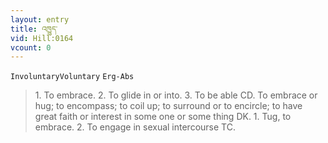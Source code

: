 ```yaml
---
layout: entry
title: འཁྱུད་
vid: Hill:0164
vcount: 0
---
```

`InvoluntaryVoluntary` `Erg-Abs`
> 1\.
 To embrace\.
 2\.
 To glide in or into\.
 3\.
 To be able CD\.
 To embrace or hug; to encompass; to coil up; to surround or to encircle; to have great faith or interest in some one or some thing DK\.
1\.
 Tug, to embrace\.
 2\.
 To engage in sexual intercourse TC\.

